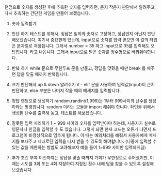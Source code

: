 랜덤으로 숫자를 생성한 후에 추측한 숫자를 입력하면, 큰지 작은지 판단해서 알려주고, 다시 추측하는 간단한 게임을 만들어 보겠습니다.


1. 숫자 입력받기 


2. 판단 하기 
테스트를 위해서, 정답은 임의의 숫자로 고정하고, 정답인지 아닌지 판단해보겠습니다. 
여기서 중요한게 있는데, input으로 숫자를 입력 받으면 이 값의 타입은 문자열로 저장됩니다. 
그래서 number = 35 하고 input으로 35를 입력해도 오답입니다. 라고 나옵니다. 
그래서 input으로 받은 숫자를 정수형으로 바꿔줘야합니다. 


3. 반복 하기 
while 문으로 무한루프 문을 만들고, 정답을 맞췄을 때만 break 를 해주면 답을 맞출 때까지 반복됩니다. 


4. 크기 판단해서 up & down 알려주기
if - elif 문을 사용하여 입력값(input)이 큰지 판단하고, else 부분은 나머지 작을 때의 메세지를 입력합니다. 


5. 정답 랜덤으로 생성하기
random.randint(1,999)는 1부터 999사이의 난수를 생성하라는 명령입니다.
random 이라는 모듈을 import 해줘야 합니다. 확인을 위해서 생성된 난수를 출력해 놓고, 테스트를 해보겠습니다. 


6. 잘못된 입력 처리하기 
1 ~ 999 사이의 숫자를 입력받아야 하는데, 사용자가 실수로 영문자나 한글을 입력할 수 도 있습니다. 그렇게 되면 현재 코드는 오류가 나면서
프로그램이 비정상적으로 멈추게 됩니다. 이 때는 예외처리를 해줘서 사용자에게 메세지를 보내주고 제대로된 입력을 다시 받을 수 있도록 해야합니다. 
(나중에 입력할 수 있는 값을 제한하는 방법도 고려해보자 예를 들어 1~999 사이만 입력되게끔)


7. 추가 조건 부여 
이전까지는 정답을 맞출 때까지 기회가 무한정으로 주어졌지만, 이제는 시도를 3회 또는 4회 지정하여 지정된 횟수 내에 답을 찾을 수 있도록 설정해보겠습니다. 